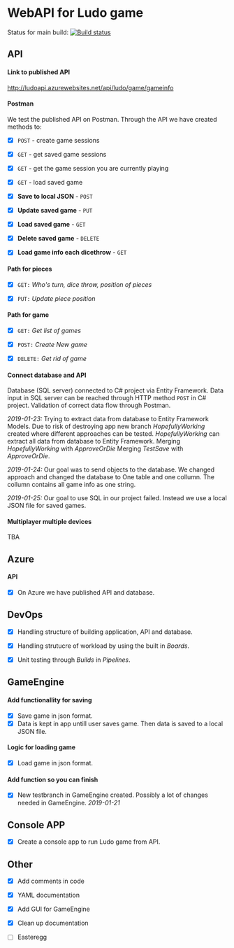# WebAPI for Ludo game



Status for main build:
[![Build status](https://dev.azure.com/olssonolof/Hackerman%20Fia%20web%20api/_apis/build/status/Hackerman%20Fia%20web%20api-ASP.NET%20Core-CI)](https://dev.azure.com/olssonolof/Hackerman%20Fia%20web%20api/_build/latest?definitionId=3)


## API

#### Link to published API
http://ludoapi.azurewebsites.net/api/ludo/game/gameinfo

#### Postman
We test the published API on Postman. Through the API we have created methods to:

- [x] `POST` - create game sessions

- [x] `GET` - get saved game sessions

- [x] `GET` - get the game session you are currently playing

- [x] `GET` - load saved game



- [x] **Save to local JSON** - `POST`

- [x] **Update saved game** - `PUT`

- [x] **Load saved game** - `GET`

- [x] **Delete saved game** - `DELETE`

- [x] **Load game info each dicethrow** - `GET`

#### Path for pieces
- [x] `GET:` *Who's turn, dice throw, position of pieces*

- [x] `PUT:` *Update piece position*


#### Path for game
- [x] `GET:` *Get list of games*

- [x] `POST:` *Create New game*

- [x] `DELETE:` *Get rid of game*


#### Connect database and API
Database (SQL server) connected to C# project via Entity Framework. Data input in SQL server can be reached through HTTP method `POST` in C# project. Validation of correct data flow through Postman.

*2019-01-23:* Trying to extract data from database to Entity Framework Models. Due to risk of destroying app new branch *HopefullyWorking* created where different approaches can be tested. 
*HopefullyWorking* can extract all data from database to Entity Framework. Merging *HopefullyWorking* with *ApproveOrDie*
Merging *TestSave* with *ApproveOrDie*.

*2019-01-24:* Our goal was to send objects to the database. We changed approach and changed the database to One table and one collumn. The collumn contains all game info as one string. 

*2019-01-25:* Our goal to use SQL in our project failed. Instead we use a local JSON file for saved games.


#### Multiplayer multiple devices
TBA

## Azure

#### API
- [x] On Azure we have published API and database.

## DevOps
- [x] Handling structure of building application, API and database.

- [x] Handling strutucre of workload by using the built in *Boards*.

- [x] Unit testing through *Builds* in *Pipelines*.


## GameEngine

#### Add functionallity for saving
- [x] Save game in json format.
- [x] Data is kept in app untill user saves game. Then data is saved to a local JSON file.

#### Logic for loading game
- [x] Load game in json format. 

#### Add function so you can finish

- [x] New testbranch in GameEngine created. Possibly a lot of changes needed in GameEngine. *2019-01-21*

## Console APP
- [x] Create a console app to run Ludo game from API. 





## Other

- [x] Add comments in code

- [x] YAML documentation

- [x] Add GUI for GameEngine

- [x] Clean up documentation

- [ ] Easteregg



